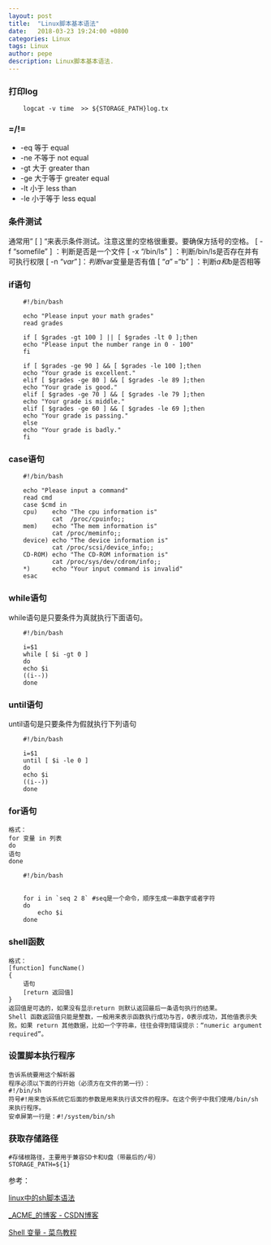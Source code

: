 ```yaml
---
layout: post
title:  "Linux脚本基本语法"
date:   2018-03-23 19:24:00 +0800
categories: Linux
tags: Linux
author: pepe
description: Linux脚本基本语法.
---
```



### **打印log**
```
    logcat -v time  >> ${STORAGE_PATH}log.tx
```

### **=/!=**    
    
* -eq 等于               equal
* -ne 不等于             not equal
* -gt 大于               greater than
* -ge 大于等于           greater equal
* -lt 小于               less than
* -le 小于等于           less equal

### **条件测试**     
   通常用” [ ] “来表示条件测试。注意这里的空格很重要。要确保方括号的空格。
    [ -f “somefile” ] ：判断是否是一个文件
    [ -x “/bin/ls” ] ：判断/bin/ls是否存在并有可执行权限
    [ -n “$var” ] ：判断$var变量是否有值
    [ “$a” = “$b” ] ：判断$a和$b是否相等
    
### **if语句** 
```
    #!/bin/bash

    echo "Please input your math grades"
    read grades

    if [ $grades -gt 100 ] || [ $grades -lt 0 ];then
    echo "Please input the number range in 0 - 100"
    fi

    if [ $grades -ge 90 ] && [ $grades -le 100 ];then
    echo "Your grade is excellent."
    elif [ $grades -ge 80 ] && [ $grades -le 89 ];then
    echo "Your grade is good."
    elif [ $grades -ge 70 ] && [ $grades -le 79 ];then
    echo "Your grade is middle."
    elif [ $grades -ge 60 ] && [ $grades -le 69 ];then
    echo "Your grade is passing."
    else
    echo "Your grade is badly."
    fi
```  

### **case语句**  
```  
    #!/bin/bash

    echo "Please input a command"
    read cmd
    case $cmd in
    cpu)    echo "The cpu information is"
            cat  /proc/cpuinfo;;
    mem)    echo "The mem information is"
            cat /proc/meminfo;;
    device) echo "The device information is"
            cat /proc/scsi/device_info;;
    CD-ROM) echo "The CD-ROM information is"
            cat /proc/sys/dev/cdrom/info;;
    *)      echo "Your input command is invalid"
    esac
```  

### **while语句** 
while语句是只要条件为真就执行下面语句。
``` 
    #!/bin/bash

    i=$1
    while [ $i -gt 0 ]
    do
    echo $i
    ((i--))
    done
``` 

### **until语句** 
until语句是只要条件为假就执行下列语句 
``` 
    #!/bin/bash

    i=$1
    until [ $i -le 0 ]
    do
    echo $i
    ((i--))
    done
``` 

### **for语句** 

    格式： 
    for 变量 in 列表 
    do 
    语句 
    done

```     
    #!/bin/bash


    for i in `seq 2 8` #seq是一个命令，顺序生成一串数字或者字符
    do
        echo $i
    done
``` 

### **shell函数**
    格式： 
    [function] funcName() 
    { 
        语句 
        [return 返回值] 
    } 
    返回值是可选的，如果没有显示return 则默认返回最后一条语句执行的结果。
    Shell 函数返回值只能是整数，一般用来表示函数执行成功与否，0表示成功，其他值表示失败。如果 return 其他数据，比如一个字符串，往往会得到错误提示：“numeric argument required”。

### **设置脚本执行程序**

    告诉系统要用这个解析器
    程序必须以下面的行开始（必须方在文件的第一行）：
    #!/bin/sh
    符号#!用来告诉系统它后面的参数是用来执行该文件的程序。在这个例子中我们使用/bin/sh来执行程序。
    安卓屏第一行是：#!/system/bin/sh
    
### **获取存储路径**
    #存储根路径，主要用于兼容SD卡和U盘（带最后的/号）
    STORAGE_PATH=${1}




参考：

[linux中的sh脚本语法](http://tsov.net/sh-script-syntax/)

[_ACME_的博客 - CSDN博客](https://blog.csdn.net/qq_18297675/article/category/6420863)

[Shell 变量 - 菜鸟教程](http://www.runoob.com/linux/linux-shell-variable.html)







